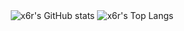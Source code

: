 <div align="center"><img src="https://github-readme-stats.vercel.app/api?username=x6r&count_private=true&hide_border=true&icon_color=a57562&bg_color=262626&text_color=ffffff&show_icons=true&hide_rank=true&hide_title=true&include_all_commits=true&border_radius=2" alt = "x6r's GitHub stats"> <img src="https://github-readme-stats.vercel.app/api/top-langs/?username=x6r&hide_border=true&title_color=a57562&layout=compact&bg_color=262626&text_color=ffffff&exclude_repo=x6r.github.io&langs_count=6&border_radius=2" alt = "x6r's Top Langs"></div>
